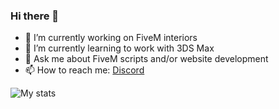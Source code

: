 ### Hi there 👋

- 🔭 I’m currently working on FiveM interiors
- 🌱 I’m currently learning to work with 3DS Max
- 💬 Ask me about FiveM scripts and/or website development
- 📫 How to reach me: [Discord](https://discord.com/channels/@me/536619772847325204/)

![My stats](https://github-readme-stats.vercel.app/api?username=gimicze "My stats")

